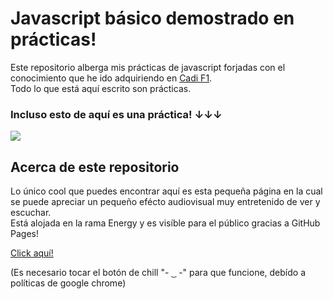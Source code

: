 # Javascript básico demostrado en prácticas!

Este repositorio alberga mis prácticas de javascript forjadas con el conocimiento que he ido adquiriendo en <a href="https://cadif1.com">Cadi F1</a>.<br>
Todo lo que está aquí escrito son prácticas.

### Incluso esto de aquí es una práctica! ↓↓↓

<img src="https://cdn.britannica.com/13/234013-050-73781543/rice-and-chorizo-burrito.jpg">

## Acerca de este repositorio
Lo único cool que puedes encontrar aquí es esta pequeña página en la cual se puede apreciar un pequeño efécto audiovisual muy entretenido de ver y escuchar.<br>
Está alojada en la rama Energy y es visíble para el público gracias a GitHub Pages!<br>

<a href="https://wanderlust51.github.io/JS-frontEnd-Junior/">Click aquí!</a><br>

(Es necesario tocar el botón de chill "-&nbsp; ͜  &nbsp;-" para que funcione, debído a políticas de google chrome)
